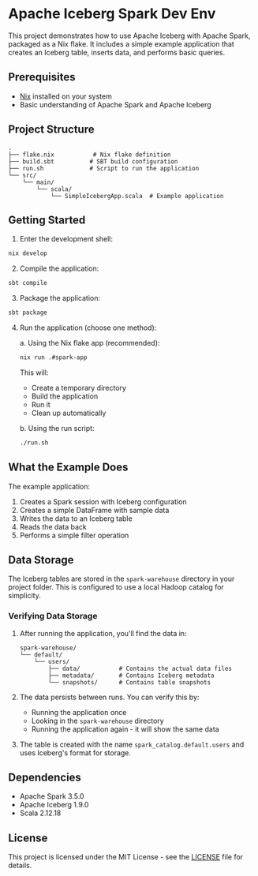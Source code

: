 # Apache Iceberg Spark Dev Env

This project demonstrates how to use Apache Iceberg with Apache Spark, packaged as a Nix flake. It includes a simple example application that creates an Iceberg table, inserts data, and performs basic queries.

## Prerequisites

- [Nix](https://nixos.org/download.html) installed on your system
- Basic understanding of Apache Spark and Apache Iceberg

## Project Structure

```
.
├── flake.nix           # Nix flake definition
├── build.sbt          # SBT build configuration
├── run.sh             # Script to run the application
└── src/
    └── main/
        └── scala/
            └── SimpleIcebergApp.scala  # Example application
```

## Getting Started

1. Enter the development shell:
```bash
nix develop
```

2. Compile the application:
```bash
sbt compile
```

3. Package the application:
```bash
sbt package
```

4. Run the application (choose one method):

   a. Using the Nix flake app (recommended):
   ```bash
   nix run .#spark-app
   ```
   This will:
   - Create a temporary directory
   - Build the application
   - Run it
   - Clean up automatically

   b. Using the run script:
   ```bash
   ./run.sh
   ```

## What the Example Does

The example application:
1. Creates a Spark session with Iceberg configuration
2. Creates a simple DataFrame with sample data
3. Writes the data to an Iceberg table
4. Reads the data back
5. Performs a simple filter operation

## Data Storage

The Iceberg tables are stored in the `spark-warehouse` directory in your project folder. This is configured to use a local Hadoop catalog for simplicity.

### Verifying Data Storage

1. After running the application, you'll find the data in:
   ```
   spark-warehouse/
   └── default/
       └── users/
           ├── data/           # Contains the actual data files
           ├── metadata/       # Contains Iceberg metadata
           └── snapshots/      # Contains table snapshots
   ```

2. The data persists between runs. You can verify this by:
   - Running the application once
   - Looking in the `spark-warehouse` directory
   - Running the application again - it will show the same data

3. The table is created with the name `spark_catalog.default.users` and uses Iceberg's format for storage.

## Dependencies

- Apache Spark 3.5.0
- Apache Iceberg 1.9.0
- Scala 2.12.18

## License

This project is licensed under the MIT License - see the [LICENSE](LICENSE) file for details. 